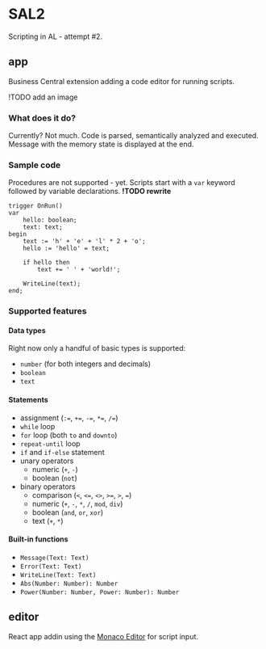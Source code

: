 # SAL2

Scripting in AL - attempt #2.

## app

Business Central extension adding a code editor for running scripts.

!TODO add an image

### What does it do?

Currently? Not much. Code is parsed, semantically analyzed and executed. Message with the memory state is displayed at the end.

### Sample code

Procedures are not supported - yet.
Scripts start with a `var` keyword followed by variable declarations. **!TODO rewrite**

```sal
trigger OnRun()
var
    hello: boolean;
    text: text;
begin
    text := 'h' + 'e' + 'l' * 2 + 'o';
    hello := 'hello' = text;

    if hello then
        text += ' ' + 'world!';

    WriteLine(text);
end;
```

### Supported features

#### Data types

Right now only a handful of basic types is supported:

- `number` (for both integers and decimals)
- `boolean`
- `text`

#### Statements

- assignment (`:=`, `+=`, `-=`, `*=`, `/=`)
- `while` loop
- `for` loop (both `to` and `downto`)
- `repeat-until` loop
- `if` and `if-else` statement
- unary operators
  - numeric (`+`, `-`)
  - boolean (`not`)
- binary operators
  - comparison (`<`, `<=`, `<>`, `>=`, `>`, `=`)
  - numeric (`+`, `-`, `*`, `/`, `mod`, `div`)
  - boolean (`and`, `or`, `xor`)
  - text (`+`, `*`)

#### Built-in functions

- `Message(Text: Text)`
- `Error(Text: Text)`
- `WriteLine(Text: Text)`
- `Abs(Number: Number): Number`
- `Power(Number: Number, Power: Number): Number`

## editor

React app addin using the [Monaco Editor](https://github.com/microsoft/monaco-editor) for script input.
